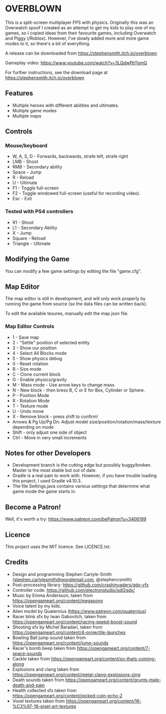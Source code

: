 # OVERBLOWN

This is a split-screen multiplayer FPS with physics.  Originally this was an Overwatch spoof I created as an attempt to get my kids to play one of my games, so I copied ideas from their favourite games, including Overwatch and Piggy (/Roblox).  However, I've slowly added more and more game modes to it, so there's a bit of everything.

A release can be downloaded from https://stephensmith.itch.io/overblown

Gameplay video: https://www.youtube.com/watch?v=3LQdwPbTgmQ

For further instructions, see the download page at https://stephensmith.itch.io/overblown


## Features
* Multiple heroes with different abilities and ultimates.
* Multiple game modes
* Multiple maps


## Controls

### Mouse/keyboard
* W, A, S, D - Forwards, backwards, strafe left, strafe right
* LMB - Shoot
* RMB - Secondary ability
* Space - Jump
* R - Reload
* U - Ultimate
* F1 - Toggle full-screen
* F2 - Toggle windowed full-screen (useful for recording video).
* Esc - Exit


### Tested with PS4 controllers
* R1 - Shoot
* L1 - Secondary Ability
* X - Jump
* Square - Reload
* Triangle - Ultimate


## Modifying the Game
You can modify a few game settings by editing the file "game.cfg".


## Map Editor
The map editor is still in development, and will only work properly by running the game from source (so the data files can be written back).

To edit the available texures, manually edit the map json file.

### Map Editor Controls
* 1 - Save map
* 2 - "Settle" position of selected entity
* 3 - Show our position
* 4 - Select All Blocks mode
* 5 - Show physics debug
* 0 - Reset rotation
* B - Size mode
* C - Clone current block
* G - Enable physics/gravity
* M - Mass mode - Use arrow keys to change mass
* N - New block - then bress B, C or E for Box, Cylinder or Sphere.
* P - Position Mode
* R - Rotation Mode
* T - Texture mode
* U - Undo move
* X - Remove block - press shift to confirm!
* Arrows & Pg Up/Pg Dn: Adjust model size/position/rotation/mass/texture depending on mode
* Shift - only adjust one side of object
* Ctrl - Move in very small increments


## Notes for other Developers
* Development branch is the cutting edge but possibly buggy/broken.  Master is the most stable but out of date.
* Gradle is a real pain to work with.  However, if you have trouble loading this project, I used Gradle v4.10.3.
* The file Settings.java contains various settings that determine what game mode the game starts in.


## Become a Patron!
Well, it's worth a try: https://www.patreon.com/bePatron?u=3406199


## Licence
This project uses the MIT licence.  See LICENCE.txt.


## Credits
* Design and programming Stephen Carlyle-Smith (stephen.carlylesmith@googlemail.com, @stephencsmith)
* Post-processing library: https://github.com/crashinvaders/gdx-vfx
* Controller code: https://github.com/electronstudio/sdl2gdx/
* Music by Emma Andersson, taken from https://opengameart.org/content/megasong
* Voice talent by my kids.
* Alien model by Quaternius (https://www.patreon.com/quaternius)
* Racer blink sfx by Iwan Gabovitch, taken from https://opengameart.org/content/racing-speed-boost-sound
* Shooting sfx by Michel Baradari, taken from https://opengameart.org/content/4-projectile-launches
* Bowling Ball jump sound taken from https://opengameart.org/content/jump-sounds
* Racer's bomb beep taken from https://opengameart.org/content/7-space-sounds
* Cackle taken from https://opengameart.org/content/so-thats-coming-along
* Explosions and clang taken from https://opengameart.org/content/metal-clang-explosions-zing
* Death sounds taken from https://opengameart.org/content/grunts-male-death-and-pain
* Health collected sfx taken from https://opengameart.org/content/picked-coin-echo-2
* Voxel textures taken from https://opengameart.org/content/16-%C3%97-16-pixel-art-textures

